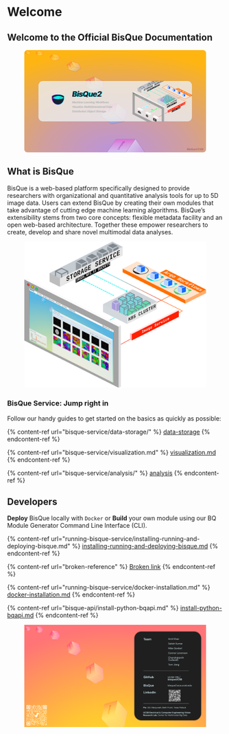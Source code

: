 # Welcome

## Welcome to the Official BisQue Documentation

<figure><img src=".gitbook/assets/bq-github-banner2.png" alt=""><figcaption></figcaption></figure>

## What is BisQue

BisQue is a web-based platform specifically designed to provide researchers with organizational and quantitative analysis tools for up to 5D image data. Users can extend BisQue by creating their own modules that take advantage of cutting edge machine learning algorithms. BisQue’s extensibility stems from two core concepts: flexible metadata facility and an open web-based architecture. Together these empower researchers to create, develop and share novel multimodal data analyses.

<figure><img src=".gitbook/assets/CSSI-ARCH.png" alt=""><figcaption></figcaption></figure>

### BisQue Service: Jump right in

Follow our handy guides to get started on the basics as quickly as possible:

{% content-ref url="bisque-service/data-storage/" %}
[data-storage](bisque-service/data-storage/)
{% endcontent-ref %}

{% content-ref url="bisque-service/visualization.md" %}
[visualization.md](bisque-service/visualization.md)
{% endcontent-ref %}

{% content-ref url="bisque-service/analysis/" %}
[analysis](bisque-service/analysis/)
{% endcontent-ref %}

## Developers

**Deploy** BisQue locally with `Docker` or **Build** your own module using our BQ Module Generator Command Line Interface (CLI).

{% content-ref url="running-bisque-service/installing-running-and-deploying-bisque.md" %}
[installing-running-and-deploying-bisque.md](running-bisque-service/installing-running-and-deploying-bisque.md)
{% endcontent-ref %}

{% content-ref url="broken-reference" %}
[Broken link](broken-reference)
{% endcontent-ref %}

{% content-ref url="running-bisque-service/docker-installation.md" %}
[docker-installation.md](running-bisque-service/docker-installation.md)
{% endcontent-ref %}

{% content-ref url="bisque-api/install-python-bqapi.md" %}
[install-python-bqapi.md](bisque-api/install-python-bqapi.md)
{% endcontent-ref %}

<figure><img src=".gitbook/assets/NEWBG.png" alt=""><figcaption></figcaption></figure>
